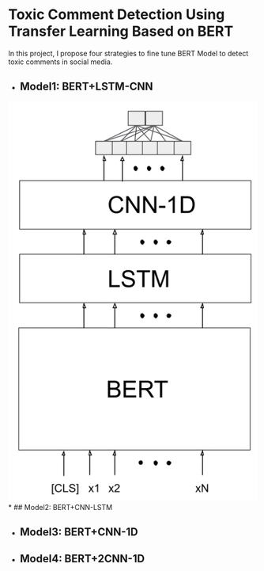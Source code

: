 # Toxic Comment Detection Using Transfer Learning Based on BERT
In this project, I propose four strategies to fine tune BERT Model to detect toxic comments in social media. 
* ## Model1: BERT+LSTM-CNN
<img src="./Pictures/BERT-LSTM-CNN.png" />
* ## Model2: BERT+CNN-LSTM

* ## Model3: BERT+CNN-1D

* ## Model4: BERT+2CNN-1D
